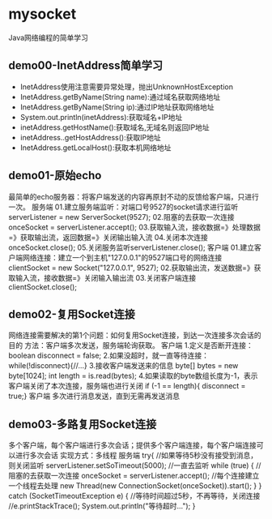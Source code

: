 # mysocket
Java网络编程的简单学习

## demo00-InetAddress简单学习

- InetAddress使用注意需要异常处理，抛出UnknownHostException
- InetAddress.getByName(String name):通过域名获取网络地址
- InetAddress.getByName(String ip):通过IP地址获取网络地址
- System.out.println(inetAddress):获取域名+IP地址
- inetAddress.getHostName():获取域名,无域名则返回IP地址
- inetAddress..getHostAddress():获取IP地址
- InetAddress.getLocalHost():获取本机网络地址

## demo01-原始echo
最简单的echo服务器：将客户端发送的内容再原封不动的反馈给客户端，只进行一次。
服务端
01.建立服务端监听：对端口号9527的socket请求进行监听
   serverListener = new ServerSocket(9527);
02.阻塞的去获取一次连接
   onceSocket = serverListener.accept();
03.获取输入流，接收数据=》处理数据=》获取输出流，返回数据=》关闭输出输入流
04.关闭本次连接onceSocket.close();
05.关闭服务监听serverListener.close();
客户端
01.建立客户端网络连接：建立一个到主机"127.0.0.1"的9527端口号的网络连接
   clientSocket = new Socket("127.0.0.1", 9527);
02.获取输出流，发送数据=》获取输入流，接收数据=》关闭输入输出流
03.关闭客户端连接clientSocket.close();

## demo02-复用Socket连接
网络连接需要解决的第1个问题：如何复用Socket连接，到达一次连接多次会话的目的
方法：客户端多次发送，服务端轮询获取。
客户端
1.定义是否断开连接：boolean disconnect = false;
2.如果没超时，就一直等待连接：while(!disconnect){//...}
3.接收客户端发送来的信息
  byte[] bytes = new byte[1024];
  int length = is.read(bytes);
4.如果读取的byte数组长度为-1，表示客户端关闭了本次连接，服务端也进行关闭
  if (-1 == length){ disconnect = true;}
客户端
多次进行消息发送，直到无需再发送消息

## demo03-多路复用Socket连接
多个客户端，每个客户端进行多次会话；提供多个客户端连接，每个客户端连接可以进行多次会话
实现方式：多线程
服务端
try{
  //如果等待5秒没有接受到消息，则关闭监听
  serverListener.setSoTimeout(5000);
  //一直去监听
  while (true) {
      //阻塞的去获取一次连接
      onceSocket = serverListener.accept();
      //每个连接建立一个线程去处理
      new Thread(new ConnectionSocket(onceSocket)).start();
  }
} catch (SocketTimeoutException e) {
  //等待时间超过5秒，不再等待，关闭连接
  //e.printStackTrace();
  System.out.println("等待超时...");
}
